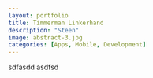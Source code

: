 ```yaml
---
layout: portfolio
title: Timmerman Linkerhand
description: "Steen"
image: abstract-3.jpg
categories: [Apps, Mobile, Development]
---
```

sdfasdd
asdfsd